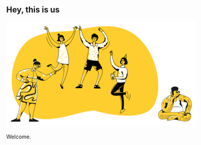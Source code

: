 ## Hey, this is us
![WolfPack{3} Team](https://github.com/wolfpack-3/.github/blob/main/hackathon.png)


Welcome.
